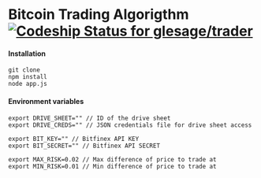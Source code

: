 Bitcoin Trading Algorigthm [ ![Codeship Status for glesage/trader](https://app.codeship.com/projects/a9a273e0-c349-0134-4a6e-3a3b5ceba39a/status?branch=master)](https://app.codeship.com/projects/197567)
================

#### Installation
```
git clone
npm install
node app.js
```

#### Environment variables
```
export DRIVE_SHEET="" // ID of the drive sheet
export DRIVE_CREDS="" // JSON credentials file for drive sheet access

export BIT_KEY="" // Bitfinex API KEY
export BIT_SECRET="" // Bitfinex API SECRET

export MAX_RISK=0.02 // Max difference of price to trade at
export MIN_RISK=0.01 // Min difference of price to trade at
```